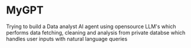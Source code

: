 # MyGPT
Trying to build a Data analyst AI agent using opensource LLM's which performs data fetching, cleaning and analysis from private databse 
which  handles user inputs with natural language queries
